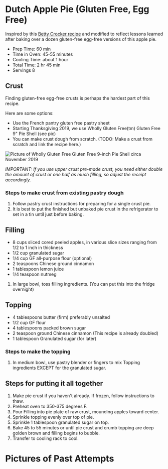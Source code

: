 # Dutch Apple Pie (Gluten Free, Egg Free)

Inspired by this [Betty Crocker recipe](!https://www.bettycrocker.com/recipes/dutch-apple-pie/815d821f-058d-4177-93be-e157390e947b
) and modified to reflect lessons learned after baking over a dozen gluten-free egg-free versions of this apple pie.

* Prep Time: 60 min
* Time in Oven: 45-55 minutes
* Cooling Time: about 1 hour
* Total Time: 2 hr 45 min
* Servings 8


## Crust

Finding gluten-free egg-free crusts is perhaps the hardest part of this recipe.

Here are some options:

- Use the French pantry gluten free pastry sheet
- Starting Thanksgiving 2019, we use Wholly Gluten Free(tm) Gluten Free 9" Pie Shell (see pic)
- You can make crust dough from scratch. (TODO: Make a crust from scratch and link the recipe here.)

![Picture of Wholly Gluten Free Gluten Free 9-inch Pie Shell circa November 2019](../images/pic_of_wholly_gluten_free_shell_2019-11-28.jpg)

*IMPORTANT: If you use upper crust pre-made crust, you need either double the amount of crust or one half as much filling, so adjust the receipt accordingly.*

### Steps to make crust from existing pastry dough

1. Follow pastry crust instructions for preparing for a single crust pie.
1. It is best to put the finished but unbaked pie crust in the refrigerator to set in a tin until just before baking.



## Filling

- 8 cups sliced cored peeled apples, in various slice sizes ranging from 1/2 to 1 inch in thickness
- 1/2 cup granulated sugar
- 1/4 cup GF all-purpose flour (optional)
- 2 teaspoons Chinese ground cinnamon
- 1 tablespoon lemon juice
- 1/4 teaspoon nutmeg

1. In large bowl, toss filling ingredients. (You can put this into the fridge overnight)


## Topping

- 4 tablespoons butter (firm) preferably unsalted
- 1/2 cup GF flour
- 4 tablespoons packed brown sugar
- 2 teaspoon ground Chinese cinnamon (This recipe is already doubled)
- 1 tablespoon Granulated sugar (for later)

### Steps to make the topping

1. In medium bowl, use pastry blender or fingers to mix Topping ingredients EXCEPT for the granulated sugar.



## Steps for putting it all together

1. Make pie crust if you haven't already. If frozen, follow instructions to thaw.
1. Preheat oven to 350-375 degrees F.
1. Pour Filling into pie plate of raw crust, mounding apples toward center.
1. Sprinkle topping evenly over top of pie.
1. Sprinkle 1 tablespoon granulated sugar on top.
1. Bake 45 to 55 minutes or until pie crust and crumb topping are deep golden brown and filling begins to bubble.
1. Transfer to cooling rack to cool.


# Pictures of Past Attempts
